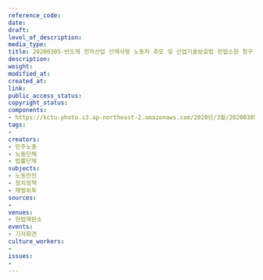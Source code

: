 ```yaml
---
reference_code: 
date: 
draft: 
level_of_description: 
media_type: 
title: 20200305-반도체 전자산업 산재사망 노동자 추모 및 산업기술보호법 헌법소원 청구 기자회견
description: 
weight: 
modified_at: 
created_at: 
link: 
public_access_status: 
copyright_status: 
components:
- https://kctu-photo.s3.ap-northeast-2.amazonaws.com/2020년/3월/20200305-반도체+전자산업+산재사망+노동자+추모+및+산업기술보호법+헌법소원+청구+기자회견/_CTU2377.jpg
tags:
- 
creators:
- 민주노총
- 노동단체
- 법률단체
subjects:
- 노동안전
- 정치정책
- 재벌외투
sources:
- 
venues:
- 헌법재판소
events:
- 기자회견
culture_workers:
- 
issues:
- 
---
```

